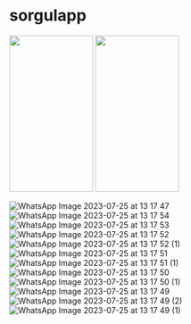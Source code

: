 # sorgulapp
<img src="[https://user-images.githubusercontent.com/62934261/209443494-82b1a26a-c349-47e2-9ee8-7ba221169670.jpeg](https://github.com/abdullahturkak/SorgulApp/blob/main/assets/images/WhatsApp%20Image%202023-07-25%20at%2013.17.47.jpeg)" width="150" height="280">
<img src="https://user-images.githubusercontent.com/62934261/209443494-82b1a26a-c349-47e2-9ee8-7ba221169670.jpeg" width="150" height="280">
 
![WhatsApp Image 2023-07-25 at 13 17 47](https://github.com/abdullahturkak/SorgulApp/assets/62934261/b9c8068b-816e-4539-ac15-110d636bfdf4)
![WhatsApp Image 2023-07-25 at 13 17 54](https://github.com/abdullahturkak/SorgulApp/assets/62934261/0ed5620a-7d96-4b5a-8369-3dfcd9f1157d)
![WhatsApp Image 2023-07-25 at 13 17 53](https://github.com/abdullahturkak/SorgulApp/assets/62934261/f6045f84-b1ba-4d34-8ec1-1ca5556cd1cd)
![WhatsApp Image 2023-07-25 at 13 17 52](https://github.com/abdullahturkak/SorgulApp/assets/62934261/8e24d618-0879-4e76-8e10-a307f1376f86)
![WhatsApp Image 2023-07-25 at 13 17 52 (1)](https://github.com/abdullahturkak/SorgulApp/assets/62934261/f53e6853-9442-4be8-ad3a-567fa89269d6)
![WhatsApp Image 2023-07-25 at 13 17 51](https://github.com/abdullahturkak/SorgulApp/assets/62934261/74d15923-0965-4d49-9704-bed733b4d1c3)
![WhatsApp Image 2023-07-25 at 13 17 51 (1)](https://github.com/abdullahturkak/SorgulApp/assets/62934261/d07729cf-0f52-4cd1-a64b-2f2bf25badba)
![WhatsApp Image 2023-07-25 at 13 17 50](https://github.com/abdullahturkak/SorgulApp/assets/62934261/ec8826d6-fbc2-4854-a888-09c0e53675ec)
![WhatsApp Image 2023-07-25 at 13 17 50 (1)](https://github.com/abdullahturkak/SorgulApp/assets/62934261/d7ec43a9-37d0-410c-8606-f2541bab643d)
![WhatsApp Image 2023-07-25 at 13 17 49](https://github.com/abdullahturkak/SorgulApp/assets/62934261/3779114f-c6d1-42f2-bbe2-bc86b2f95fcb)
![WhatsApp Image 2023-07-25 at 13 17 49 (2)](https://github.com/abdullahturkak/SorgulApp/assets/62934261/8b4fe67b-7ab5-4e44-a388-732a685faab1)
![WhatsApp Image 2023-07-25 at 13 17 49 (1)](https://github.com/abdullahturkak/SorgulApp/assets/62934261/7f96b618-7639-403c-b41b-012b7dd697dd)
